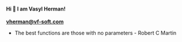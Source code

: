 #### Hi 👋 I am Vasyl Herman!
**vherman@vf-soft.com**

* The best functions are those with no parameters - Robert C Martin
